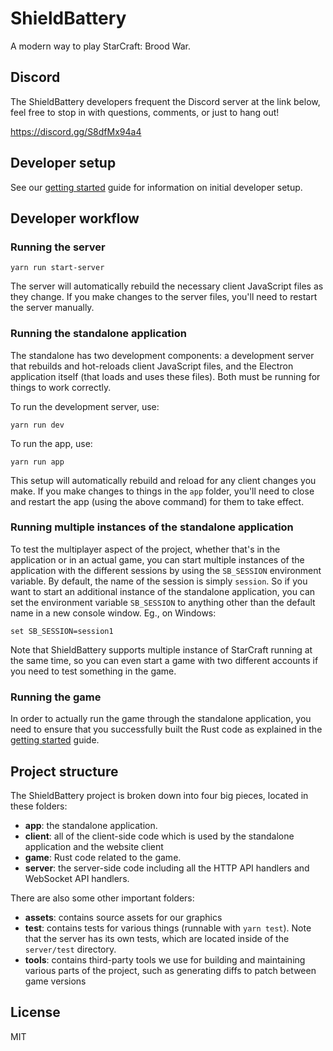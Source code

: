 # ShieldBattery

A modern way to play StarCraft: Brood War.

## Discord

The ShieldBattery developers frequent the Discord server at the link below, feel free to stop in with
questions, comments, or just to hang out!

https://discord.gg/S8dfMx94a4

## Developer setup

See our [getting started](./docs/GETTING_STARTED.md) guide for information on initial developer setup.

## Developer workflow

### Running the server

```
yarn run start-server
```

The server will automatically rebuild the necessary client JavaScript files as they change. If you make
changes to the server files, you'll need to restart the server manually.

### Running the standalone application

The standalone has two development components: a development server that rebuilds and hot-reloads client
JavaScript files, and the Electron application itself (that loads and uses these files). Both must be
running for things to work correctly.

To run the development server, use:

```
yarn run dev
```

To run the app, use:

```
yarn run app
```

This setup will automatically rebuild and reload for any client changes you make. If you make changes to
things in the `app` folder, you'll need to close and restart the app (using the above command) for them to
take effect.

### Running multiple instances of the standalone application

To test the multiplayer aspect of the project, whether that's in the application or in an actual game, you
can start multiple instances of the application with the different sessions by using the `SB_SESSION`
environment variable. By default, the name of the session is simply `session`. So if you want to start an
additional instance of the standalone application, you can set the environment variable `SB_SESSION` to
anything other than the default name in a new console window. Eg., on Windows:

```
set SB_SESSION=session1
```

Note that ShieldBattery supports multiple instance of StarCraft running at the same time, so you can even
start a game with two different accounts if you need to test something in the game.

### Running the game

In order to actually run the game through the standalone application, you need to ensure
that you successfully built the Rust code as explained in the [getting started](./docs/GETTING_STARTED.md)
guide.

## Project structure

The ShieldBattery project is broken down into four big pieces, located in these folders:

- **app**: the standalone application.
- **client**: all of the client-side code which is used by the standalone application and the website client
- **game**: Rust code related to the game.
- **server**: the server-side code including all the HTTP API handlers and WebSocket API handlers.

There are also some other important folders:

- **assets**: contains source assets for our graphics
- **test**: contains tests for various things (runnable with `yarn test`). Note that the server has its own
  tests, which are located inside of the `server/test` directory.
- **tools**: contains third-party tools we use for building and maintaining various parts of the
  project, such as generating diffs to patch between game versions

## License

MIT
